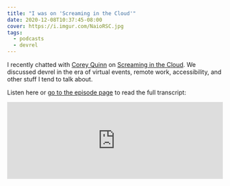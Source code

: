 ```yaml
---
title: "I was on 'Screaming in the Cloud'"
date: 2020-12-08T10:37:45-08:00
cover: https://i.imgur.com/NaioRSC.jpg
tags:
  - podcasts
  - devrel
---
```


I recently chatted with [Corey Quinn](https://twitter.com/quinnypig) on [Screaming in the Cloud](https://www.lastweekinaws.com/podcast/screaming-in-the-cloud/). We discussed devrel in the era of virtual events, remote work, accessibility, and other stuff I tend to talk about.

<!--more-->

Listen here or [go to the episode page](https://www.lastweekinaws.com/podcast/screaming-in-the-cloud/the-era-of-virtual-events-with-shelby-spees/) to read the full transcript:

<iframe width="100%" height="180" frameborder="no" scrolling="no" seamless src="https://share.transistor.fm/e/b3f8b1dd" title="Screaming in the Cloud Episode 166: The Era of Virtual Events with Shelby Spees"></iframe>
